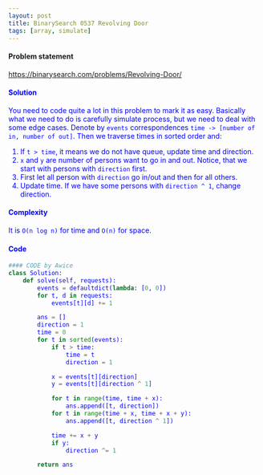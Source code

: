 ```yaml
---
layout: post
title: BinarySearch 0537 Revolving Door
tags: [array, simulate]
---
```


#### Problem statement

<a href="https://binarysearch.com/problems/Revolving-Door/"> <font color = blue>https://binarysearch.com/problems/Revolving-Door/

#### Solution
You need to code quite a lot in this problem to mark it as easy. Basically what we need to do is carefully simulate process, but we need to deal with some edge cases. Denote by `events` correspondences `time -> [number of in, number of out]`. Then we traverse times in sorted order and:
1. If `t > time`, it means we do not have queue, update time and direction.
2. `x` and `y` are number of persons want to go in and out. Notice, that we start with persons with `direction` first.
3. First let all person with `direction` go in/out and then for all others.
4. Update time. If we have some persons with `direction ^ 1`, change direction.

#### Complexity
It is `O(n log n)` for time and `O(n)` for space.

#### Code
```python
#### CODE by Awice
class Solution:
    def solve(self, requests):
        events = defaultdict(lambda: [0, 0])
        for t, d in requests:
            events[t][d] += 1

        ans = []
        direction = 1
        time = 0
        for t in sorted(events):
            if t > time:
                time = t
                direction = 1

            x = events[t][direction]
            y = events[t][direction ^ 1]

            for t in range(time, time + x):
                ans.append([t, direction])
            for t in range(time + x, time + x + y):
                ans.append([t, direction ^ 1])

            time += x + y
            if y:
                direction ^= 1

        return ans
```
